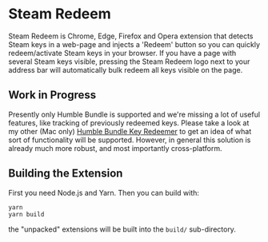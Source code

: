 # Steam Redeem

Steam Redeem is Chrome, Edge, Firefox and Opera extension that detects Steam keys in a web-page and injects a 'Redeem' button so you can quickly redeem/activate Steam keys in your browser. If you have a page with several Steam keys visible, pressing the Steam Redeem logo next to your address bar will automatically bulk redeem all keys visible on the page.

## Work in Progress

Presently only Humble Bundle is supported and we're missing a lot of useful features, like tracking of previously redeemed keys. Please take a look at my other (Mac only) [Humble Bundle Key Redeemer](https://github.com/Benjamin-Dobell/humble-bundle-key-redeemer) to get an idea of what sort of functionality will be supported. However, in general this solution is already much more robust, and most importantly cross-platform.

## Building the Extension

First you need Node.js and Yarn. Then you can build with:

```
yarn
yarn build
```

the "unpacked" extensions will be built into the `build/` sub-directory.
